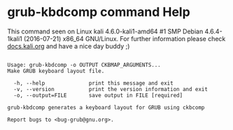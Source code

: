 # grub-kbdcomp command Help
 
 This command seen on Linux kali 4.6.0-kali1-amd64 #1 SMP Debian 4.6.4-1kali1 (2016-07-21) x86_64 GNU/Linux. For further information please check [docs.kali.org](docs.kali.org) and have a nice day buddy ;) 

~~~

Usage: grub-kbdcomp -o OUTPUT CKBMAP_ARGUMENTS...
Make GRUB keyboard layout file.

  -h, --help              print this message and exit
  -v, --version           print the version information and exit
  -o, --output=FILE       save output in FILE [required]

grub-kbdcomp generates a keyboard layout for GRUB using ckbcomp

Report bugs to <bug-grub@gnu.org>.

~~~
